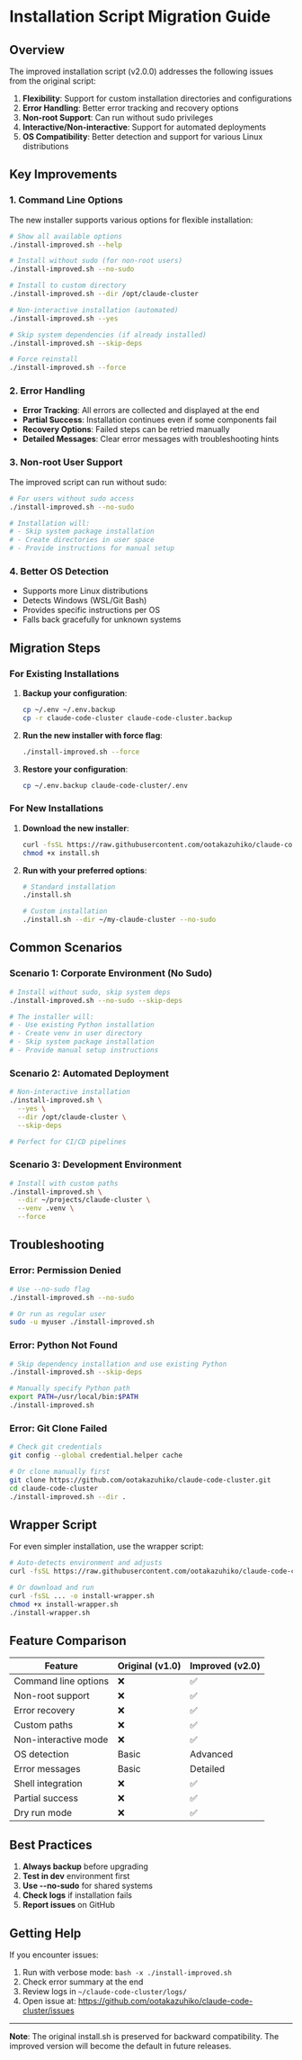 # Installation Script Migration Guide

## Overview

The improved installation script (v2.0.0) addresses the following issues from the original script:

1. **Flexibility**: Support for custom installation directories and configurations
2. **Error Handling**: Better error tracking and recovery options
3. **Non-root Support**: Can run without sudo privileges
4. **Interactive/Non-interactive**: Support for automated deployments
5. **OS Compatibility**: Better detection and support for various Linux distributions

## Key Improvements

### 1. Command Line Options

The new installer supports various options for flexible installation:

```bash
# Show all available options
./install-improved.sh --help

# Install without sudo (for non-root users)
./install-improved.sh --no-sudo

# Install to custom directory
./install-improved.sh --dir /opt/claude-cluster

# Non-interactive installation (automated)
./install-improved.sh --yes

# Skip system dependencies (if already installed)
./install-improved.sh --skip-deps

# Force reinstall
./install-improved.sh --force
```

### 2. Error Handling

- **Error Tracking**: All errors are collected and displayed at the end
- **Partial Success**: Installation continues even if some components fail
- **Recovery Options**: Failed steps can be retried manually
- **Detailed Messages**: Clear error messages with troubleshooting hints

### 3. Non-root User Support

The improved script can run without sudo:

```bash
# For users without sudo access
./install-improved.sh --no-sudo

# Installation will:
# - Skip system package installation
# - Create directories in user space
# - Provide instructions for manual setup
```

### 4. Better OS Detection

- Supports more Linux distributions
- Detects Windows (WSL/Git Bash)
- Provides specific instructions per OS
- Falls back gracefully for unknown systems

## Migration Steps

### For Existing Installations

1. **Backup your configuration**:
   ```bash
   cp ~/.env ~/.env.backup
   cp -r claude-code-cluster claude-code-cluster.backup
   ```

2. **Run the new installer with force flag**:
   ```bash
   ./install-improved.sh --force
   ```

3. **Restore your configuration**:
   ```bash
   cp ~/.env.backup claude-code-cluster/.env
   ```

### For New Installations

1. **Download the new installer**:
   ```bash
   curl -fsSL https://raw.githubusercontent.com/ootakazuhiko/claude-code-cluster/main/install-improved.sh -o install.sh
   chmod +x install.sh
   ```

2. **Run with your preferred options**:
   ```bash
   # Standard installation
   ./install.sh

   # Custom installation
   ./install.sh --dir ~/my-claude-cluster --no-sudo
   ```

## Common Scenarios

### Scenario 1: Corporate Environment (No Sudo)

```bash
# Install without sudo, skip system deps
./install-improved.sh --no-sudo --skip-deps

# The installer will:
# - Use existing Python installation
# - Create venv in user directory
# - Skip system package installation
# - Provide manual setup instructions
```

### Scenario 2: Automated Deployment

```bash
# Non-interactive installation
./install-improved.sh \
  --yes \
  --dir /opt/claude-cluster \
  --skip-deps

# Perfect for CI/CD pipelines
```

### Scenario 3: Development Environment

```bash
# Install with custom paths
./install-improved.sh \
  --dir ~/projects/claude-cluster \
  --venv .venv \
  --force
```

## Troubleshooting

### Error: Permission Denied

```bash
# Use --no-sudo flag
./install-improved.sh --no-sudo

# Or run as regular user
sudo -u myuser ./install-improved.sh
```

### Error: Python Not Found

```bash
# Skip dependency installation and use existing Python
./install-improved.sh --skip-deps

# Manually specify Python path
export PATH=/usr/local/bin:$PATH
./install-improved.sh
```

### Error: Git Clone Failed

```bash
# Check git credentials
git config --global credential.helper cache

# Or clone manually first
git clone https://github.com/ootakazuhiko/claude-code-cluster.git
cd claude-code-cluster
./install-improved.sh --dir .
```

## Wrapper Script

For even simpler installation, use the wrapper script:

```bash
# Auto-detects environment and adjusts
curl -fsSL https://raw.githubusercontent.com/ootakazuhiko/claude-code-cluster/main/install-wrapper.sh | bash

# Or download and run
curl -fsSL ... -o install-wrapper.sh
chmod +x install-wrapper.sh
./install-wrapper.sh
```

## Feature Comparison

| Feature | Original (v1.0) | Improved (v2.0) |
|---------|----------------|-----------------|
| Command line options | ❌ | ✅ |
| Non-root support | ❌ | ✅ |
| Error recovery | ❌ | ✅ |
| Custom paths | ❌ | ✅ |
| Non-interactive mode | ❌ | ✅ |
| OS detection | Basic | Advanced |
| Error messages | Basic | Detailed |
| Shell integration | ❌ | ✅ |
| Partial success | ❌ | ✅ |
| Dry run mode | ❌ | ✅ |

## Best Practices

1. **Always backup** before upgrading
2. **Test in dev** environment first
3. **Use --no-sudo** for shared systems
4. **Check logs** if installation fails
5. **Report issues** on GitHub

## Getting Help

If you encounter issues:

1. Run with verbose mode: `bash -x ./install-improved.sh`
2. Check error summary at the end
3. Review logs in `~/claude-code-cluster/logs/`
4. Open issue at: https://github.com/ootakazuhiko/claude-code-cluster/issues

---

**Note**: The original install.sh is preserved for backward compatibility. The improved version will become the default in future releases.